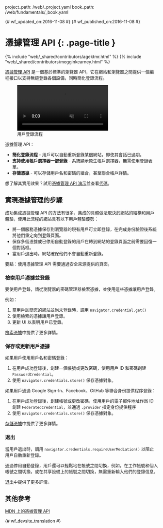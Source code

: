 project_path: /web/_project.yaml
book_path: /web/fundamentals/_book.yaml

{# wf_updated_on:2016-11-08 #}
{# wf_published_on:2016-11-08 #}

# 憑據管理 API {: .page-title }

{% include "web/_shared/contributors/agektmr.html" %}
{% include "web/_shared/contributors/megginkearney.html" %}

[憑據管理 API](https://www.w3.org/TR/credential-management/) 是一個基於標準的瀏覽器 API，它在網站和瀏覽器之間提供一個編程接口以支持無縫登錄各個設備，同時簡化登錄流程。




<div class="attempt-right">
  <figure>
    <video src="animations/credential-management-smaller.mov" style="max-height: 400px;" autoplay muted loop controls></video>
    <figcaption>用戶登錄流程</figcaption>
  </figure>
</div>

憑據管理 API：

* **簡化登錄流程** - 用戶可以自動重新登錄某個網站，即使其會話已過期。
* **支持使用帳戶選擇器一鍵登錄** - 系統顯示原生帳戶選擇器，無需使用登錄表單。
* **存儲憑據** - 可以存儲用戶名和密碼的組合，甚至聯合帳戶詳情。


想了解其實用效果？試用[憑據管理 API 演示](https://credential-management-sample.appspot.com)並查看[代碼](https://github.com/GoogleChrome/credential-management-sample)。




<div class="clearfix"></div>


## 實現憑據管理的步驟

成功集成憑據管理 API 的方法有很多，集成的具體做法取決於網站的結構和用戶體驗，使用此流程的網站具有以下用戶體驗優勢：




* 將一個服務憑據保存到瀏覽器的現有用戶可立即登錄，在完成身份驗證後系統將他們重定向到登錄頁面。
* 保存多個憑據或已停用自動登錄的用戶在轉到網站的登錄頁面之前需要回復一個對話框。
* 當用戶退出時，網站確保他們不會自動重新登錄。


要點：使用憑據管理 API 需要通過安全來源提供的頁面。


### 檢索用戶憑據並登錄

要使用戶登錄，請從瀏覽器的密碼管理器檢索憑據，並使用這些憑據讓用戶登錄。


例如：

1. 當用戶訪問您的網站並尚未登錄時，調用 `navigator.credential.get()`
2. 使用檢索的憑據讓用戶登錄。
3. 更新 UI 以表明用戶已登錄。


[檢索憑據](/web/fundamentals/security/credential-management/retrieve-credentials)中提供了更多詳情。


### 保存或更新用戶憑據

如果用戶使用用戶名和密碼登錄：

1. 在用戶成功登錄後，創建一個帳號或更改密碼，使用用戶 ID 和密碼創建 `PasswordCredential`。
2. 使用 `navigator.credentials.store()` 保存憑據對象。




如果用戶通過 Google Sign-In、Facebook、GitHub 等聯合身份提供程序登錄：


1. 在用戶成功登錄後，創建帳號或更改密碼，使用用戶的電子郵件地址作爲 ID 創建 `FederatedCredential`，並通過 `.provider` 指定身份提供程序
2. 使用 `navigator.credentials.store()` 保存憑據對象。



[存儲憑據](/web/fundamentals/security/credential-management/store-credentials)中提供了更多詳情。


### 退出

當用戶退出時，調用 `navigator.credentials.requireUserMediation()` 以阻止用戶自動重新登錄。


通過停用自動登錄，用戶還可以輕鬆地在帳號之間切換，例如，在工作帳號和個人帳號之間切換，或在共享設備上的帳號之間切換，無需重新輸入他們的登錄信息。



[退出](/web/fundamentals/security/credential-management/retrieve-credentials#sign-out)中提供了更多詳情。



## 其他參考

[MDN 上的憑據管理 API](https://developer.mozilla.org/en-US/docs/Web/API/Credential_Management_API)


{# wf_devsite_translation #}
